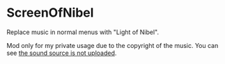# ScreenOfNibel
Replace music in normal menus with "Light of Nibel".

Mod only for my private usage due to the copyright of the music. You can see [the sound source is not uploaded](https://github.com/MCTeamPotato/ScreenOfNibel/blob/1165/src/main/resources/assets/screenofnibel/.gitignore).
